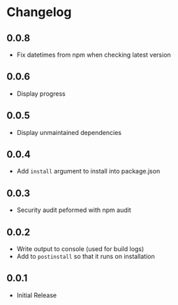 # Changelog
## 0.0.8
- Fix datetimes from npm when checking latest version

## 0.0.6
- Display progress

## 0.0.5
- Display unmaintained dependencies

## 0.0.4
- Add `install` argument to install into package.json

## 0.0.3
- Security audit peformed with npm audit

## 0.0.2
- Write output to console (used for build logs)
- Add to `postinstall` so that it runs on installation

## 0.0.1
- Initial Release